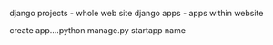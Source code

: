 django projects - whole web site
django apps - apps within website

create app....python manage.py startapp name